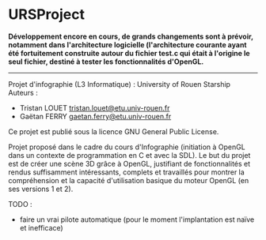 URSProject
==========


**Développement encore en cours, de grands changements sont à prévoir,
notamment dans l'architecture logicielle (l'architecture courante ayant
été fortuitement construite autour du fichier test.c qui était à
l'origine le seul fichier, destiné à tester les fonctionnalités d'OpenGL.**

------------------------------------------------------------------------

Projet d'infographie (L3 Informatique) : University of Rouen Starship
Auteurs :
- Tristan LOUET <tristan.louet@etu.univ-rouen.fr>
- Gaëtan FERRY <gaetan.ferry@etu.univ-rouen.fr>

Ce projet est publié sous la licence GNU General Public License.

Projet proposé dans le cadre du cours d'Infographie (initiation à OpenGL dans un contexte de programmation en C et
avec la SDL). Le but du projet est de créer une scène 3D grâce à OpenGL, justifiant de fonctionnalités et rendus
suffisamment intéressants, complets et travaillés pour montrer la compréhension et la capacité d'utilisation basique
du moteur OpenGL (en ses versions 1 et 2).

TODO :

- faire un vrai pilote automatique (pour le moment l'implantation est
  naïve et inefficace)
